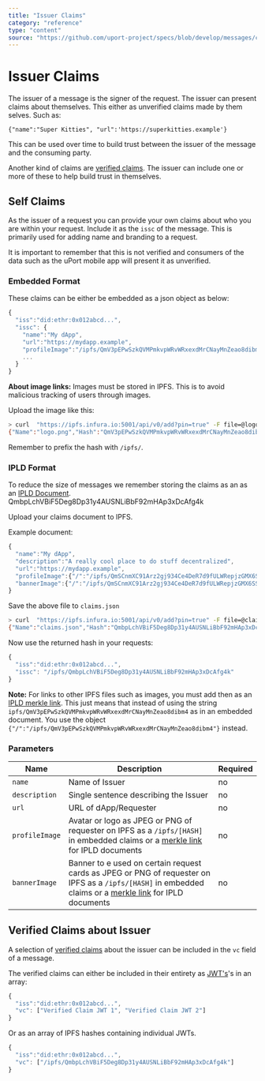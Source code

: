 ```yaml
---
title: "Issuer Claims"
category: "reference"
type: "content"
source: "https://github.com/uport-project/specs/blob/develop/messages/claims.md"
---
```


# Issuer Claims

The issuer of a message is the signer of the request. The issuer can present claims about themselves. This either as unverified claims made by them selves. Such as:

`{"name":"Super Kitties", "url":'https://superkitties.example'}`

This can be used over time to build trust between the issuer of the message and the consuming party.

Another kind of claims are [verified claims](/messages/verification.md). The issuer can include one or more of these to help build trust in themselves.

## Self Claims

As the issuer of a request you can provide your own claims about who you are within your request. Include it as the `issc` of the message. This is primarily used for adding name and branding to a request.

It is important to remember that this is not verified and consumers of the data such as the uPort mobile app will present it as unverified.

### Embedded Format

These claims can be either be embedded as a json object as below:

```js
{
  "iss":"did:ethr:0x012abcd...",
  "issc": {
    "name":"My dApp",
    "url":"https://mydapp.example",
    "profileImage":"/ipfs/QmV3pEPwSzkQVMPmkvpWRvWRxexdMrCNayMnZeao8dibm4",
    ...
  }
}
```

**About image links:** Images must be stored in IPFS. This is to avoid malicious tracking of users through images.

Upload the image like this:

```bash
> curl  "https://ipfs.infura.io:5001/api/v0/add?pin=true" -F file=@logo.png
{"Name":"logo.png","Hash":"QmV3pEPwSzkQVMPmkvpWRvWRxexdMrCNayMnZeao8dibm4","Size":"5779"}
```

Remember to prefix the hash with `/ipfs/`.

### IPLD Format

To reduce the size of messages we remember storing the claims as an as an [IPLD Document](https://github.com/ipld/specs/blob/master/IPLD.md).
QmbpLchVBiF5Deg8Dp31y4AUSNLiBbF92mHAp3xDcAfg4k

Upload your claims document to IPFS.

Example document:

```js
{
  "name":"My dApp",
  "description":"A really cool place to do stuff decentralized",
  "url":"https://mydapp.example",
  "profileImage":{"/":"/ipfs/QmSCnmXC91Arz2gj934Ce4DeR7d9fULWRepjzGMX6SSazB"},
  "bannerImage":{"/":"/ipfs/QmSCnmXC91Arz2gj934Ce4DeR7d9fULWRepjzGMX6SSazB"},
}
```

Save the above file to `claims.json`

```bash
> curl  "https://ipfs.infura.io:5001/api/v0/add?pin=true" -F file=@claims.json
{"Name":"claims.json","Hash":"QmbpLchVBiF5Deg8Dp31y4AUSNLiBbF92mHAp3xDcAfg4k","Size":"291"}
```

Now use the returned hash in your requests:

```js
{
  "iss":"did:ethr:0x012abcd...",
  "issc": "/ipfs/QmbpLchVBiF5Deg8Dp31y4AUSNLiBbF92mHAp3xDcAfg4k"
}
```

**Note:** For links to other IPFS files such as images, you must add then as an [IPLD merkle link](https://github.com/ipld/specs/blob/master/IPLD.md#what-is-a-merkle-link). This just means that instead of using the string `ipfs/QmV3pEPwSzkQVMPmkvpWRvWRxexdMrCNayMnZeao8dibm4` as in an embedded document. You use the object `{"/":"/ipfs/QmV3pEPwSzkQVMPmkvpWRvWRxexdMrCNayMnZeao8dibm4"}` instead.

### Parameters

Name | Description | Required
---- | ----------- | --------
`name`| Name of Issuer | no
`description`| Single sentence describing the Issuer | no
`url` | URL of dApp/Requester | no
`profileImage` | Avatar or logo as JPEG or PNG of requester on IPFS as a `/ipfs/[HASH]` in embedded claims or a [merkle link](https://github.com/ipld/specs/blob/master/IPLD.md#what-is-a-merkle-link) for IPLD documents| no
`bannerImage` | Banner to e used on certain request cards as JPEG or PNG of requester on IPFS as a `/ipfs/[HASH]` in embedded claims or a [merkle link](https://github.com/ipld/specs/blob/master/IPLD.md#what-is-a-merkle-link) for IPLD documents| no

## Verified Claims about Issuer

A selection of [verified claims](/messages/verification.md) about the issuer can be included in the `vc` field of a message. 

The verified claims can either be included in their entirety as [JWT's](https://tools.ietf.org/html/rfc7519)'s in an array:

```js
{
  "iss":"did:ethr:0x012abcd...",
  "vc": ["Verified Claim JWT 1", "Verified Claim JWT 2"]
}
```

Or as an array of IPFS hashes containing individual JWTs.

```js
{
  "iss":"did:ethr:0x012abcd...",
  "vc": ["/ipfs/QmbpLchVBiF5Deg8Dp31y4AUSNLiBbF92mHAp3xDcAfg4k"]
}
```